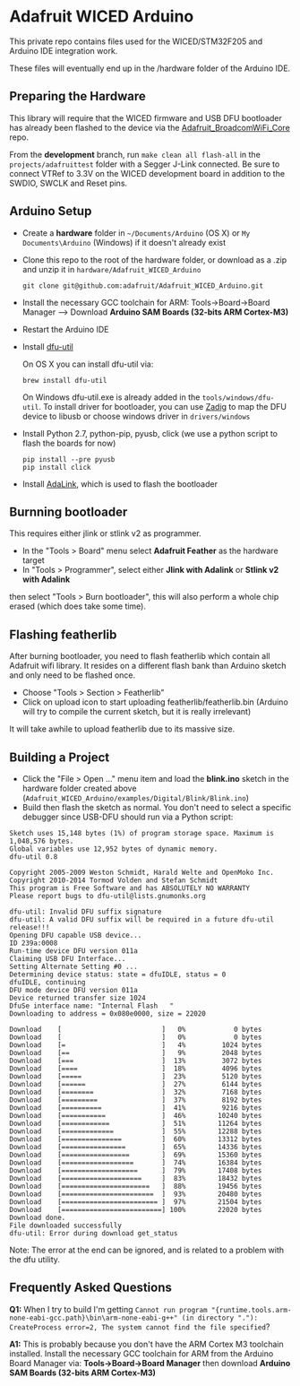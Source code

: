 # Adafruit WICED Arduino

This private repo contains files used for the WICED/STM32F205 and Arduino IDE integration work.  

These files will eventually end up in the /hardware folder of the Arduino IDE.

## Preparing the Hardware

This library will require that the WICED firmware and USB DFU bootloader has already been flashed to the device via the [Adafruit_BroadcomWiFi_Core](https://github.com/adafruit/Adafruit_BroadcomWiFi_Core) repo.

From the **development** branch, run `make clean all flash-all` in the `projects/adafruittest` folder with a Segger J-Link connected.  Be sure to connect VTRef to 3.3V on the WICED development board in addition to the SWDIO, SWCLK and Reset pins.

## Arduino Setup

- Create a **hardware** folder in `~/Documents/Arduino` (OS X) or `My Documents\Arduino` (Windows) if it doesn't already exist
- Clone this repo to the root of the hardware folder, or download as a .zip and unzip it in `hardware/Adafruit_WICED_Arduino`

	```
	git clone git@github.com:adafruit/Adafruit_WICED_Arduino.git
	```

- Install the necessary GCC toolchain for ARM: Tools->Board->Board Manager --> Download **Arduino SAM Boards (32-bits ARM Cortex-M3)**
- Restart the Arduino IDE
- Install [dfu-util](http://dfu-util.sourceforge.net/)

	On OS X you can install dfu-util via:
	```
	brew install dfu-util
	```
	On Windows dfu-util.exe is already added in the `tools/windows/dfu-util`. To install driver for bootloader, you can use [Zadig](http://zadig.akeo.ie/) to map the DFU device to libusb or choose windows driver in `drivers/windows` 
	
- Install Python 2.7, python-pip, pyusb, click (we use a python script to flash the boards for now)

	```
	pip install --pre pyusb
	pip install click
	```

- Install [AdaLink](https://github.com/adafruit/Adafruit_Adalink), which is used to flash the bootloader

## Burnning bootloader

This requires either jlink or stlink v2 as programmer.

- In the "Tools > Board" menu select **Adafruit Feather** as the hardware target
- In "Tools > Programmer", select either **Jlink with Adalink** or **Stlink v2 with Adalink**

then select "Tools > Burn bootloader", this will also perform a whole chip erased (which does take some time).

## Flashing featherlib

After burning bootloader, you need to flash featherlib which contain all Adafruit wifi library. It resides on a different flash bank than Arduino sketch and only need to be flashed once.

- Choose "Tools > Section > Featherlib"
- Click on upload icon to start uploading featherlib/featherlib.bin (Arduino will try to compile the current sketch, but it is really irrelevant)

It will take awhile to upload featherlib due to its massive size.

## Building a Project

- Click the "File > Open ..." menu item and load the **blink.ino** sketch in the hardware folder created above (`Adafruit_WICED_Arduino/examples/Digital/Blink/Blink.ino`)
- Build then flash the sketch as normal. You don't need to select a specific debugger since USB-DFU should run via a Python script:

```
Sketch uses 15,148 bytes (1%) of program storage space. Maximum is 1,048,576 bytes.
Global variables use 12,952 bytes of dynamic memory.
dfu-util 0.8

Copyright 2005-2009 Weston Schmidt, Harald Welte and OpenMoko Inc.
Copyright 2010-2014 Tormod Volden and Stefan Schmidt
This program is Free Software and has ABSOLUTELY NO WARRANTY
Please report bugs to dfu-util@lists.gnumonks.org

dfu-util: Invalid DFU suffix signature
dfu-util: A valid DFU suffix will be required in a future dfu-util release!!!
Opening DFU capable USB device...
ID 239a:0008
Run-time device DFU version 011a
Claiming USB DFU Interface...
Setting Alternate Setting #0 ...
Determining device status: state = dfuIDLE, status = 0
dfuIDLE, continuing
DFU mode device DFU version 011a
Device returned transfer size 1024
DfuSe interface name: "Internal Flash   "
Downloading to address = 0x080e0000, size = 22020

Download	[                         ]   0%            0 bytes
Download	[                         ]   0%            0 bytes
Download	[=                        ]   4%         1024 bytes
Download	[==                       ]   9%         2048 bytes
Download	[===                      ]  13%         3072 bytes
Download	[====                     ]  18%         4096 bytes
Download	[=====                    ]  23%         5120 bytes
Download	[======                   ]  27%         6144 bytes
Download	[========                 ]  32%         7168 bytes
Download	[=========                ]  37%         8192 bytes
Download	[==========               ]  41%         9216 bytes
Download	[===========              ]  46%        10240 bytes
Download	[============             ]  51%        11264 bytes
Download	[=============            ]  55%        12288 bytes
Download	[===============          ]  60%        13312 bytes
Download	[================         ]  65%        14336 bytes
Download	[=================        ]  69%        15360 bytes
Download	[==================       ]  74%        16384 bytes
Download	[===================      ]  79%        17408 bytes
Download	[====================     ]  83%        18432 bytes
Download	[======================   ]  88%        19456 bytes
Download	[=======================  ]  93%        20480 bytes
Download	[======================== ]  97%        21504 bytes
Download	[=========================] 100%        22020 bytes
Download done.
File downloaded successfully
dfu-util: Error during download get_status
```

Note: The error at the end can be ignored, and is related to a problem with the dfu utility.

## Frequently Asked Questions

**Q1:** When I try to build I'm getting `Cannot run program "{runtime.tools.arm-none-eabi-gcc.path}\bin\arm-none-eabi-g++" (in directory "."): CreateProcess error=2, The system cannot find the file specified`?

**A1:** This is probably because you don't have the ARM Cortex M3 toolchain installed.  Install the necessary GCC toolchain for ARM from the Arduino Board Manager via: **Tools->Board->Board Manager** then download **Arduino SAM Boards (32-bits ARM Cortex-M3)**
